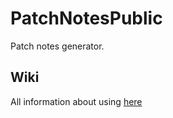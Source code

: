 # PatchNotesPublic
Patch notes generator.

## Wiki
All information about using [here](https://github.com/Mebebonk/PatchNotesPublic/wiki)
